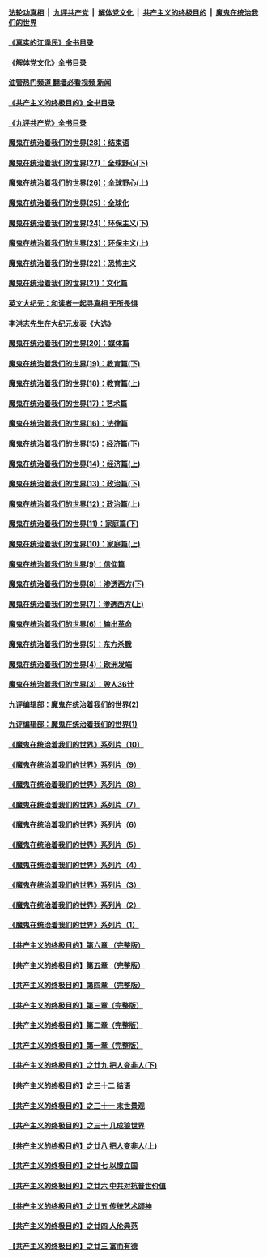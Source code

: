 ####  [法轮功真相](../../../../basic/blob/master/README.md?t=09160431) &nbsp;|&nbsp; [九评共产党](../../../../9ping.md/blob/master/README.md?t=09160431) &nbsp;|&nbsp; [解体党文化](../../../../jtdwh.md/blob/master/README.md?t=09160431)  &nbsp;|&nbsp; [共产主义的终极目的](../../../../gczydzjmd.md/blob/master/README.md?t=09160431) &nbsp;|&nbsp; [魔鬼在统治我们的世界](../../../../mgztzwmdsj.md/blob/master/README.md?t=09160431) 

#### [《真实的江泽民》全书目录](../pages/nsc422/n13721399.md?t=09160431) 

#### [《解体党文化》全书目录](../pages/nsc422/n13721157.md?t=09160431) 

#### [油管热门频道 翻墙必看视频 新闻](http://45.76.130.85:81/youtube.html?09160431)

#### [《共产主义的终极目的》全书目录](../pages/nsc422/n13721048.md?t=09160431) 

#### [《九评共产党》全书目录](../pages/nsc422/n13708085.md?t=09160431) 

#### [魔鬼在统治着我们的世界(28)：结束语](../pages/nsc422/n10936246.md?t=09160431) 

#### [魔鬼在统治着我们的世界(27)：全球野心(下)](../pages/nsc422/n10928319.md?t=09160431) 

#### [魔鬼在统治着我们的世界(26)：全球野心(上)](../pages/nsc422/n10900318.md?t=09160431) 

#### [魔鬼在统治着我们的世界(25)：全球化](../pages/nsc422/n10788205.md?t=09160431) 

#### [魔鬼在统治着我们的世界(24)：环保主义(下)](../pages/nsc422/n10695307.md?t=09160431) 

#### [魔鬼在统治着我们的世界(23)：环保主义(上)](../pages/nsc422/n10688613.md?t=09160431) 

#### [魔鬼在统治着我们的世界(22)：恐怖主义](../pages/nsc422/n10614727.md?t=09160431) 

#### [魔鬼在统治着我们的世界(21)：文化篇](../pages/nsc422/n10597706.md?t=09160431) 

#### [英文大纪元：和读者一起寻真相 无所畏惧](../pages/nsc422/n12542027.md?t=09160431) 

#### [李洪志先生在大纪元发表《大选》](../pages/nsc422/n12534746.md?t=09160431) 

#### [魔鬼在统治着我们的世界(20)：媒体篇](../pages/nsc422/n10586579.md?t=09160431) 

#### [魔鬼在统治着我们的世界(19)：教育篇(下)](../pages/nsc422/n10564808.md?t=09160431) 

#### [魔鬼在统治着我们的世界(18)：教育篇(上)](../pages/nsc422/n10526970.md?t=09160431) 

#### [魔鬼在统治着我们的世界(17)：艺术篇](../pages/nsc422/n10499093.md?t=09160431) 

#### [魔鬼在统治着我们的世界(16)：法律篇](../pages/nsc422/n10485969.md?t=09160431) 

#### [魔鬼在统治着我们的世界(15)：经济篇(下)](../pages/nsc422/n10469975.md?t=09160431) 

#### [魔鬼在统治着我们的世界(14)：经济篇(上)](../pages/nsc422/n10457370.md?t=09160431) 

#### [魔鬼在统治着我们的世界(13)：政治篇(下)](../pages/nsc422/n10448270.md?t=09160431) 

#### [魔鬼在统治着我们的世界(12)：政治篇(上)](../pages/nsc422/n10444576.md?t=09160431) 

#### [魔鬼在统治着我们的世界(11)：家庭篇(下)](../pages/nsc422/n10440961.md?t=09160431) 

#### [魔鬼在统治着我们的世界(10)：家庭篇(上)](../pages/nsc422/n10435448.md?t=09160431) 

#### [魔鬼在统治着我们的世界(9)：信仰篇](../pages/nsc422/n10432159.md?t=09160431) 

#### [魔鬼在统治着我们的世界(8)：渗透西方(下)](../pages/nsc422/n10429603.md?t=09160431) 

#### [魔鬼在统治着我们的世界(7)：渗透西方(上)](../pages/nsc422/n10426013.md?t=09160431) 

#### [魔鬼在统治着我们的世界(6)：输出革命](../pages/nsc422/n10421536.md?t=09160431) 

#### [魔鬼在统治着我们的世界(5)：东方杀戮](../pages/nsc422/n10417707.md?t=09160431) 

#### [魔鬼在统治着我们的世界(4)：欧洲发端](../pages/nsc422/n10414890.md?t=09160431) 

#### [魔鬼在统治着我们的世界(3)：毁人36计](../pages/nsc422/n10411583.md?t=09160431) 

#### [九评编辑部：魔鬼在统治着我们的世界(2)](../pages/nsc422/n10410036.md?t=09160431) 

#### [九评编辑部：魔鬼在统治着我们的世界(1)](../pages/nsc422/n10406825.md?t=09160431) 

#### [《魔鬼在统治着我们的世界》系列片（10）](../pages/nsc422/n12292670.md?t=09160431) 

#### [《魔鬼在统治着我们的世界》系列片（9）](../pages/nsc422/n12290859.md?t=09160431) 

#### [《魔鬼在统治着我们的世界》系列片（8）](../pages/nsc422/n12287445.md?t=09160431) 

#### [《魔鬼在统治着我们的世界》系列片（7）](../pages/nsc422/n12283425.md?t=09160431) 

#### [《魔鬼在统治着我们的世界》系列片（6）](../pages/nsc422/n12282314.md?t=09160431) 

#### [《魔鬼在统治着我们的世界》系列片（5）](../pages/nsc422/n12281419.md?t=09160431) 

#### [《魔鬼在统治着我们的世界》系列片（4）](../pages/nsc422/n12274024.md?t=09160431) 

#### [《魔鬼在统治着我们的世界》系列片（3）](../pages/nsc422/n12271322.md?t=09160431) 

#### [《魔鬼在统治着我们的世界》系列片（2）](../pages/nsc422/n12269049.md?t=09160431) 

#### [《魔鬼在统治着我们的世界》系列片（1）](../pages/nsc422/n12267575.md?t=09160431) 

#### [【共产主义的终极目的】第六章 （完整版）](../pages/nsc422/n11428913.md?t=09160431) 

#### [【共产主义的终极目的】第五章 （完整版）](../pages/nsc422/n11428912.md?t=09160431) 

#### [【共产主义的终极目的】第四章 （完整版）](../pages/nsc422/n11428907.md?t=09160431) 

#### [【共产主义的终极目的】第三章（完整版）](../pages/nsc422/n11428848.md?t=09160431) 

#### [【共产主义的终极目的】第二章（完整版）](../pages/nsc422/n11428831.md?t=09160431) 

#### [【共产主义的终极目的】第一章（完整版）](../pages/nsc422/n11417651.md?t=09160431) 

#### [【共产主义的终极目的】之廿九 把人变非人(下)](../pages/nsc422/n11344140.md?t=09160431) 

#### [【共产主义的终极目的】之三十二 结语](../pages/nsc422/n11360535.md?t=09160431) 

#### [【共产主义的终极目的】之三十一 末世景观](../pages/nsc422/n11351129.md?t=09160431) 

#### [【共产主义的终极目的】之三十 几成狼世界](../pages/nsc422/n11348280.md?t=09160431) 

#### [【共产主义的终极目的】之廿八 把人变非人(上)](../pages/nsc422/n11340492.md?t=09160431) 

#### [【共产主义的终极目的】之廿七 以恨立国](../pages/nsc422/n11336944.md?t=09160431) 

#### [【共产主义的终极目的】之廿六 中共对抗普世价值](../pages/nsc422/n11324785.md?t=09160431) 

#### [【共产主义的终极目的】之廿五 传统艺术颂神](../pages/nsc422/n11296396.md?t=09160431) 

#### [【共产主义的终极目的】之廿四 人伦典范](../pages/nsc422/n11296397.md?t=09160431) 

#### [【共产主义的终极目的】之廿三 富而有德](../pages/nsc422/n11283598.md?t=09160431) 

<img src='http://gfw-breaker.win/goodnews/indexes/nsc422.md' width='0px' height='0px'/>
